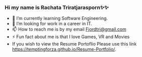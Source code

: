 ### Hi my name is Rachata Triratjarasporn✨✨ 

- 🌱 I’m currently learning Software Engineering.
- 🤔 I’m looking for work in a career in IT.
- 📫 How to reach me is by my email Fjordtri@gmail.com
- ⚡ Fun fact about me is that I love Games, VR and Movies
- If you wish to view the Resume Portoflio Please use this link https://temptingforza.github.io/Resume-Portfolio/.

